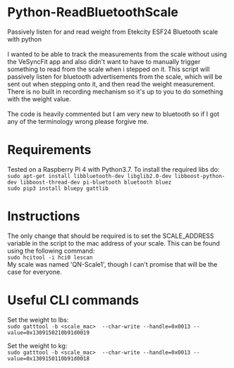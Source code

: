 # Python-ReadBluetoothScale
Passively listen for and read weight from Etekcity ESF24 Bluetooth scale with python<br/>
<br/>
I wanted to be able to track the measurements from the scale without using the VeSyncFit app 
and also didn't want to have to manually trigger something to read from the scale when i stepped on it.
This script will passively listen for bluetooth advertisements from the scale, which will be sent out 
when stepping onto it, and then read the weight measurement.  There is no built in recording mechanism 
so it's up to you to do something with the weight value.
<br/>
<br/>
The code is heavily commented but I am very new to bluetooth so if I got any of the
terminology wrong please forgive me. 


# Requirements
Tested on a Raspberry Pi 4 with Python3.7.  To install the required libs do: 
<br/>`sudo apt-get install libbluetooth-dev libglib2.0-dev libboost-python-dev libboost-thread-dev pi-bluetooth bluetooth bluez`
<br/>`sudo pip3 install bluepy gattlib`

# Instructions
The only change that should be required is to set the SCALE_ADDRESS variable in the script to the mac address 
of your scale.  This can be found using the following command:<br/>
`sudo hcitool -i hci0 lescan`<br/>
My scale was named 'QN-Scale1', though I can't promise that will be the case for everyone.

# Useful CLI commands
Set the weight to lbs:<br/>
`sudo gatttool -b <scale_mac>  --char-write --handle=0x0013 --value=0x1309150210b91d0019`

Set the weight to kg:<br/>
`sudo gatttool -b <scale_mac>  --char-write --handle=0x0013 --value=0x1309150110b91d0018`
